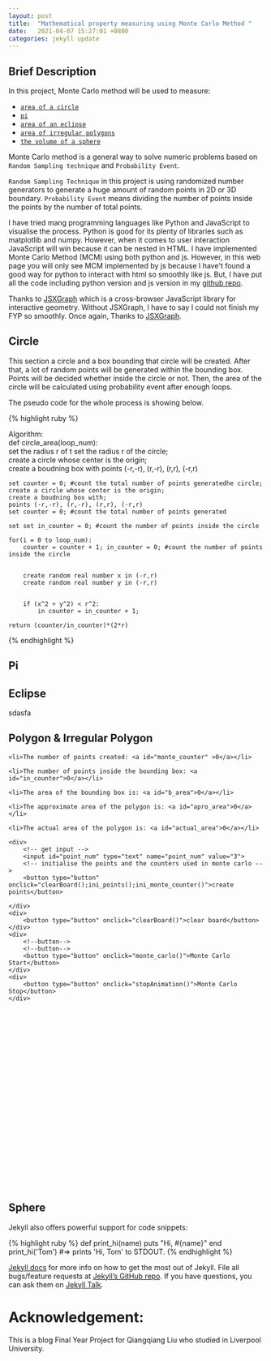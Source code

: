 ```yaml
---
layout: post
title:  "Mathematical property measuring using Monte Carlo Method "
date:   2021-04-07 15:27:01 +0800
categories: jekyll update
---
```

## Brief Description


In this project, Monte Carlo method will be used to measure:

- [`area of a circle`](#circle)
- [`pi`](#pi)
- [`area of an eclipse`](#eclipse)
- [`area of irregular polygons`](#polygon--irregular-polygon)
- [`the volume of a sphere`](#sphere)


Monte Carlo method is a general way to solve numeric problems based on
`Random Sampling technique` and `Probability Event`.

`Random Sampling Technique` in this project is using randomized number
generators to generate a huge amount of random points in 2D or 3D
boundary. `Probability Event` means dividing the number of points inside
the points by the number of total points.

I have tried mang programming languages like Python and JavaScript to
visualise the process. Python is good for its plenty of libraries such
as matplotlib and numpy. However, when it comes to user interaction
JavaScript will win because it can be nested in HTML. I have implemented
Monte Carlo Method (MCM) using both python and js. However, in this web
page you will only see MCM implemented by js because I have't found a
good way for python to interact with html so smoothly like js. But, I
have put all the code including python version and js version in my
[github repo][github-repo].

Thanks to [JSXGraph][jsx-graph] which is a cross-browser JavaScript
library for interactive geometry. Without JSXGraph, I have to say I
could not finish my FYP so smoothly. Once again, Thanks to [JSXGraph][jsx-graph].

<script src="{{ base.url | prepend: site.url }}/assets/js/jsxgraphcore.js"></script>
<link rel="stylesheet" type="text/css" href="{{ base.url | prepend: site.url }}/assets/css/jsxgraph.css"/>
<link rel="stylesheet" type="text/css" href="{{ base.url | prepend: site.url }}/assets/css/result_display.css"/>

## Circle
This section a circle and a box bounding that circle will be created.
After that, a lot of random points will be generated within the bounding
box. Points will be decided whether inside the circle or not. Then, the
area of the circle will be calculated using probability event after enough
loops.

The pseudo code for the whole process is showing below.

{% highlight ruby %}

Algorithm:  
def circle_area(loop_num):  
    set the radius r of t set the radius r of the circle;  
    create a circle whose center is the origin;  
    create a boudning box with points (-r,-r), (r,-r), (r,r), (-r,r)

    set counter = 0; #count the total number of points generatedhe circle;  
    create a circle whose center is the origin;  
    create a boudning box with;  
    points (-r,-r), (r,-r), (r,r), (-r,r)  
    set counter = 0; #count the total number of points generated

    set set in_counter = 0; #count the number of points inside the circle

    for(i = 0 to loop_num):  
        counter = counter + 1; in_counter = 0; #count the number of points inside the circle


        create random real number x in (-r,r)  
        create random real number y in (-r,r)


        if (x^2 + y^2) < r^2:  
            in counter = in_counter + 1;

    return (counter/in_counter)*(2*r)


{% endhighlight %}

## Pi

## Eclipse
sdasfa
## Polygon & Irregular Polygon

<!-- result display -->

<!-- result display -->
<div id="result_display">

    <li>The number of points created: <a id="monte_counter" >0</a></li>

    <li>The number of points inside the bounding box: <a id="in_counter">0</a></li>

    <li>The area of the bounding box is: <a id="b_area">0</a></li>

    <li>The approximate area of the polygon is: <a id="apro_area">0</a></li>

    <li>The actual area of the polygon is: <a id="actual_area">0</a></li>

    <div>
        <!-- get input -->
        <input id="point_num" type="text" name="point_num" value="3">
        <!-- initialise the points and the counters used in monte carlo -->
        <button type="button" onclick="clearBoard();ini_points();ini_monte_counter()">create points</button>

    </div>
    <div>
        <button type="button" onclick="clearBoard()">clear board</button>
    </div>
    <div>
        <!--button-->
        <!--button-->
        <button type="button" onclick="monte_carlo()">Monte Carlo Start</button>
    </div>
    <div>
        <button type="button" onclick="stopAnimation()">Monte Carlo Stop</button>
    </div>

</div>

<!--create an empty panel-->
<div id="box" class="jxgbox" style="width:350px; height:350px;"></div>

<script type="text/javascript">
    <!-- create a board coordinate in the panel with axis an bounding box-->
    var board = JXG.JSXGraph.initBoard('box', {boundingbox: [-10, 10, 10, -10], axis:true,keepaspectratio:true,});


    <!-- create a list to hold  all the points-->
    var p1 = board.create('point',[Math.floor(getRandom(-10, 10)), Math.floor(getRandom(-10, 10))],{face:'o', size:0.1, color:'black'});
    var p2 = board.create('point',[Math.floor(getRandom(-10, 10)), Math.floor(getRandom(-10, 10))],{face:'o', size:0.1, color:'black'});
    var p3 = board.create('point',[Math.floor(getRandom(-10, 10)), Math.floor(getRandom(-10, 10))],{face:'o', size:0.1, color:'black'});
    var points = [p1,p2,p3];
    var poly = board.create('polygon', points, { borders:{strokeColor:'black'} });


    <!-- get input -->
    function output(){
        var point_num = document.getElementById("point_num").value;
        window.alert(p1.X());
    }

    <!-- 有时会形成超不规则图像 -->
    function ini_points(){
        <!-- remove the previous defined polygon if exist -->
        removePloy();
        <!-- remove the previous defined bounding box if exist -->
        removeBoundingBox();

        <!-- get the input -->
        var point_num = document.getElementById("point_num").value;

        <!-- create point_num points randomly -->
        for (i = 0; i<point_num; i++) {
            var x = Math.floor(getRandom(-10, 10));
            var y = Math.floor(getRandom(-10, 10));
            <!-- create a point with size 0.1 -->
            var p = board.create('point',[x, y],{face:'o', size:0.1, color:'black'});

            points.push(p);
        }

        poly = board.create('polygon',points, { borders:{strokeColor:'black'} });

    }

    <!-- bounding box -->
    var box_points = [];
    var bounding_box;
    var ran_x=0;
    var ran_y=0;
    var counter=0;
    var in_counter=0;
    var range;  <!-- minX, maxX, minY, maxY -->
    var refreshIntervalID;  <!-- ID to control the animation -->
    var actual_area = 0

    function ini_monte_counter(){
        ran_x = 0;
        ran_y = 0;
        counter = 0;
        in_counter = 0;
        document.getElementById("monte_counter").innerHTML = counter;
        document.getElementById("in_counter").innerHTML = in_counter;
        document.getElementById("b_area").innerHTML = 0;
        document.getElementById("apro_area").innerHTML = 0;
        document.getElementById("actual_area").innerHTML = actual_area;

    }

    function monte_carlo(){
        <!-- display the actual area of the polygon -->
        document.getElementById("actual_area").innerHTML = poly.Area();
        <!-- 1 step: bound the polygon(find the min & max of X, Y) -->
        range = createBoundingBox();  <!-- [minX, maxX, minY, maxY] -->

        <!-- 2 step: fix the points after creating bounding box -->
        fix_points(points);
        fix_points(box_points);

        <!-- 3 step: draw random created point -->
        <!-- Begin the animation -->
        var bounding_area = (range[1] - range[0]) * (range[3] - range[2]);
        document.getElementById("b_area").innerHTML = bounding_area;
        refreshIntervalID = setInterval(
            function draw(){
                ran_x = getRandom(range[0], range[1]);
                ran_y = getRandom(range[2], range[3]);
                counter++;
                document.getElementById("monte_counter").innerHTML = counter;
                if(in_out_checking(ran_x, ran_y)){
                    in_counter++;
                    document.getElementById("in_counter").innerHTML = in_counter;
                    //Draw a red point
                    board.create('point',[ran_x, ran_y],{face:'o', size:0.1, strokeColor: 'red', withLabel:false});
                }
                else{
                    //Draw a blue point
                    board.create('point',[ran_x, ran_y],{face:'o', size:0.1, strokeColor: 'blue', withLabel:false});
                }
                document.getElementById("apro_area").innerHTML = (in_counter/counter) * bounding_area;
            },10);
    }



    <!-- stop the animation -->
    function stopAnimation(){
        clearInterval(refreshIntervalID);
    }


    var intersection_num;
    var line;
    function in_out_checking(r_x, r_y){

        <!-- create a horizontal right line to check how many number the line has intersected  -->
        intersection_num = 0;       <!-- the number of intersections with the polygon -->

        <!-- horizontal line y=r_y (check whether the x within the intersection)-->
        for(i=0; i<points.length; i++){

            <!-- the last line ex:[A,B,C]. CA -->
            if(i !== points.length - 1){
                line = [ [points[i].X(), points[i].Y()] , [points[i+1].X(), points[i+1].Y()] ];

                if(segment_intersection_checking(line, r_x, r_y)){
                    intersection_num = intersection_num + 1;
                }

            }
            else{
                line = [ [ points[points.length-1].X(), points[points.length-1].Y() ] , [points[0].X(), points[0].Y()] ];     <!-- lines are expressed using two points -->

                if(segment_intersection_checking(line, r_x, r_y)){
                    intersection_num = intersection_num + 1;
                }
            }
        }
        <!-- if the intersection number is odd, then the point is inside the polygon -->
        if(intersection_num % 2 === 1){
            return true;
        }
        else{
            return false;
        }
    }
    <!-- y=a1*x+b1 and y=a2*x+b2 , range_x: the domain range of the segment; r_x, r_y: random point -->
    function segment_intersection_checking(segment, r_x, r_y){


        var pt1 = segment[0];
        var pt2 = segment[1];

        var range_x = [];
        var range_y = [];

        <!-- create range_x:[minX, maxX] -->
        if(pt1[0]>pt2[0]){
            range_x.push(pt2[0]);
            range_x.push(pt1[0])
        }
        else{
            range_x.push(pt1[0])
            range_x.push(pt2[0]);
        }

        <!-- create range_y:[minY, maxY] -->
        if(pt1[1]>pt2[1]){
            range_y.push(pt2[1]);
            range_y.push(pt1[1]);
        }
        else{
            range_y.push(pt1[1]);
            range_y.push(pt2[1]);
        }
        <!-- calculate a and b of the segment -->


        if(pt1[0] === pt2[0]){  <!-- case study: vertical line does not have line express -->
            <!-- if the intersection is on the right side and intersection with the line then there is an intersection -->
            if(pt1[0]>r_x && r_y>range_y[0] && r_y<range_y[1]){
                return true;
            }
        }

        <!-- calculate a and b -->
        var a = (pt1[1] - pt2[1])/(pt1[0] - pt2[0]);
        var b = pt1[1] - a*pt1[0];

        <!-- case study: if the two lines parallel -->
        if(a === 0){
            <!-- case study: if the point lies on the line -->
            <!-- r_x within the range of the line, r_y equal to the y -->
            if (r_x>=range_x[0] && r_x<=range_x[1] && r_y === pt1[1]) {
                return true;
            }
            else{
                return false;
            }
        }


        <!-- else there is an intersection -->
        <!-- calculate intersection with the horizontal line-->
        var inter_x = (b-r_y)/(0-a);

        // board.create('point',[inter_x, ran_y],{face:'o', size:1, strokeColor: 'black'});

        <!-- check whether inter_x within the range and in the right side of random point -->
        <!-- TODO: there are some special cases here like colinear with the vertices -->
        if(inter_x>range_x[0] && inter_x<range_x[1] && inter_x>ran_x){

            return true;
        }
        else{

            return false
        }

    }

    function removePloy(){
        if (points.length !== 0){
            <!-- remove polygon on the board-->
            board.removeObject(poly);

            <!-- remove point on the board-->
            for(i=0; i<points.length; i++){
                board.removeObject(points[i]);
            }
            <!-- remove point in the list-->
            points.splice(0, points.length);
        }
    }

    function removeBoundingBox(){
        <!-- remove bounding box on the board -->
        if(box_points !== 0){

            board.removeObject(bounding_box);
            <!-- remove point on the board-->
            for(i=0; i<box_points.length; i++){
                board.removeObject(box_points[i]);
            }
            <!-- remove point in the list-->
            box_points.splice(0, box_points.length);
        }
    }

    function createBoundingBox(){
        if(box_points.length !== 0){
            removeBoundingBox();
        }
        <!-- if there already exist a box, remove it -->
        var minX = points[0].X();
        var maxX = points[0].X();
        var minY = points[0].Y();
        var maxY = points[0].Y();
        <!-- find diagonal corner of the bounding box -->
        for(i=0; i<points.length; i++){
            if(minX > points[i].X()){
                minX = points[i].X();
            }
            if(minY > points[i].Y()){
                minY = points[i].Y();
            }
            if(maxX < points[i].X()){
                maxX = points[i].X();
            }
            if(maxY < points[i].Y()){
                maxY = points[i].Y();
            }
        }
        var box_p1 = board.create('point',[minX, minY],{face:'o', size:0.1, withLabel:false});
        var box_p2 = board.create('point',[maxX, minY],{face:'o', size:0.1, withLabel:false});
        var box_p3 = board.create('point',[maxX, maxY],{face:'o', size:0.1, withLabel:false});
        var box_p4 = board.create('point',[minX, maxY],{face:'o', size:0.1, withLabel:false});

        box_points.push(box_p1);
        box_points.push(box_p2);
        box_points.push(box_p3);
        box_points.push(box_p4);

        bounding_box = board.create('polygon',box_points, { borders:{strokeColor:'black'}, fillColor:'white', withLabel:false });

        return [minX, maxX, minY, maxY];

    }

    <!-- Utility function -->

    <!-- fix the points so that the points can not be moved -->
    function fix_points(f_points){
        for(i=0; i<f_points.length; i++){
            f_points[i].setAttribute({fixed:true});
        }
    }

    <!-- create random real number -->
    function getRandom(min, max) {
        return Math.random() * (max - min) + min;
    }

    function clearBoard(){
         JXG.JSXGraph.freeBoard(board);
         board = JXG.JSXGraph.initBoard('box', {boundingbox: [-10, 10, 10, -10], axis:true,keepaspectratio:true,});
    }

</script>



## Sphere

Jekyll also offers powerful support for code snippets:

{% highlight ruby %}
def print_hi(name)
  puts "Hi, #{name}"
end
print_hi('Tom')
#=> prints 'Hi, Tom' to STDOUT.
{% endhighlight %}

 [Jekyll docs][jekyll-docs] for more info on how to get the most out of Jekyll. File all bugs/feature requests at [Jekyll’s GitHub repo][jekyll-gh]. If you have questions, you can ask them on [Jekyll Talk][jekyll-talk].





# Acknowledgement:

This is a blog Final Year Project for Qiangqiang Liu who studied in
Liverpool University.

[jekyll-docs]: https://jekyllrb.com/docs/home
[jekyll-gh]:   https://github.com/jekyll/jekyll
[jekyll-talk]: https://talk.jekyllrb.com/
[github-repo]: https://github.com/SouthernPark/FYP
[jsx-graph]: https://jsxgraph.uni-bayreuth.de/wp/index.html